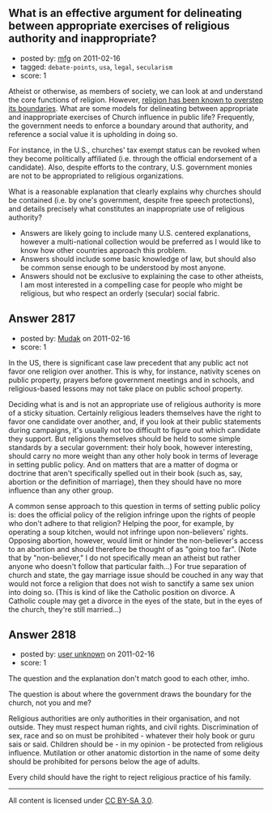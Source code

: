 ## What is an effective argument for delineating between appropriate exercises of religious authority and inappropriate?

- posted by: [mfg](https://stackexchange.com/users/-1/135-mfg) on 2011-02-16
- tagged: `debate-points`, `usa`, `legal`, `secularism`
- score: 1

Atheist or otherwise, as members of society, we can look at and understand the core functions of religion. However, [religion has been known to overstep its boundaries][1]. What are some models for delineating between appropriate and inappropriate exercises of Church influence in public life? Frequently, the government needs to enforce a boundary around that authority, and reference a social value it is upholding in doing so.

For instance, in the U.S., churches' tax exempt status can be revoked when they become politically affiliated (i.e. through the official endorsement of a candidate). Also, despite efforts to the contrary, U.S. government monies are not to be appropriated to religious organizations. 

What is a reasonable explanation that clearly explains why churches should be contained (i.e. by one's government, despite free speech protections), and details precisely what constitutes an inappropriate use of religious authority? 

 - Answers are likely going to include many U.S. centered explanations, however a multi-national collection would be preferred as I would like to know how other countries approach this problem. 
 - Answers should include some basic knowledge of law, but should also be common sense enough to be understood by most anyone. 
 - Answers should not be exclusive to explaining the case to other atheists, I am most interested in a compelling case for people who might be religious, but who respect an orderly (secular) social fabric.


  [1]: http://atheism.stackexchange.com/questions/2807/can-religion-have-an-agenda-beyond-just-proselytization-closed


## Answer 2817

- posted by: [Mudak](https://stackexchange.com/users/-1/205-mudak) on 2011-02-16
- score: 1

In the US, there is significant case law precedent that any public act not favor one religion over another.  This is why, for instance, nativity scenes on public property, prayers before government meetings and in schools, and religious-based lessons may not take place on public school property.

Deciding what is and is not an appropriate use of religious authority is more of a sticky situation.  Certainly religious leaders themselves have the right to favor one candidate over another, and, if you look at their public statements during campaigns, it's usually not too difficult to figure out which candidate they support.  But religions themselves should be held to some simple standards by a secular government: their holy book, however interesting, should carry no more weight than any other holy book in terms of leverage in setting public policy.  And on matters that are a matter of dogma or doctrine that aren't specifically spelled out in their book (such as, say, abortion or the definition of marriage), then they should have no more influence than any other group.

A common sense approach to this question in terms of setting public policy is: does the official policy of the religion infringe upon the rights of people who don't adhere to that religion?  Helping the poor, for example, by operating a soup kitchen, would not infringe upon non-believers' rights.  Opposing abortion, however, would limit or hinder the non-believer's access to an abortion and should therefore be thought of as "going too far".  (Note that by "non-believer," I do not specifically mean an atheist but rather anyone who doesn't follow that particular faith...)  For true separation of church and state, the gay marriage issue should be couched in any way that would not force a religion that does not wish to sanctify a same sex union into doing so.  (This is kind of like the Catholic position on divorce.  A Catholic couple may get a divorce in the eyes of the state, but in the eyes of the church, they're still married...)


## Answer 2818

- posted by: [user unknown](https://stackexchange.com/users/-1/992-user-unknown) on 2011-02-16
- score: 1

The question and the explanation don't match good to each other, imho. 

The question is about where the government draws the boundary for the church, not you and me? 

Religious authorities are only authorities in their organisation, and not outside. They must respect human rights, and civil rights. Discrimination of sex, race and so on must be prohibited - whatever their holy book or guru sais or said. Children should be - in my opinion - be protected from religious influence. Mutilation or other anatomic distortion in the name of some deity should be prohibited for persons below the age of adults. 

Every child should have the right to reject religious practice of his family. 



---

All content is licensed under [CC BY-SA 3.0](https://creativecommons.org/licenses/by-sa/3.0/).
